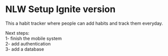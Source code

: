 # NLW Setup Ignite version
This a habit tracker where people can add habits and track them everyday.
<br>

Next steps:
<br>
1- finish the mobile system
<br>
2- add authentication
<br>
3- add a database
